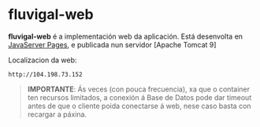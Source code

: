 # fluvigal-web

__fluvigal-web__ é a implementación web da aplicación. Está desenvolta en [JavaServer Pages](https://www.java.com/es/), e publicada nun servidor [Apache Tomcat 9]

Localizacion da web: 
    
    http://104.198.73.152

>__IMPORTANTE__: Ás veces (con pouca frecuencia), xa que o container ten recursos limitados, a conexión á Base de Datos pode dar timeout antes de que o cliente poida conectarse á web, nese caso basta con recargar a páxina.
